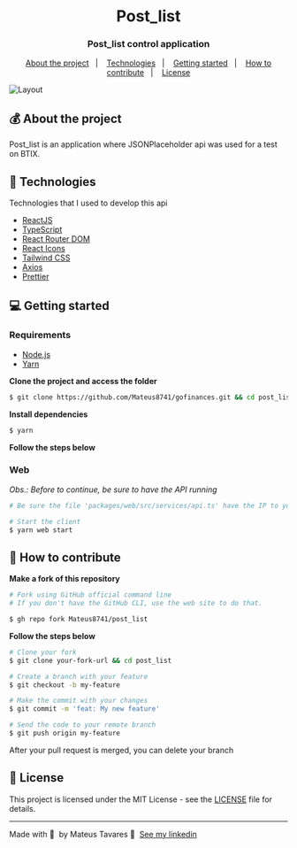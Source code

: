 <h1 align="center">
  Post_list
</h1>

<h3 align="center">
  Post_list control application
</h3>

<p align="center">
  <a href="#-about-the-project">About the project</a>&nbsp;&nbsp;&nbsp;|&nbsp;&nbsp;&nbsp;
  <a href="#-technologies">Technologies</a>&nbsp;&nbsp;&nbsp;|&nbsp;&nbsp;&nbsp;
  <a href="#-getting-started">Getting started</a>&nbsp;&nbsp;&nbsp;|&nbsp;&nbsp;&nbsp;
  <a href="#-how-to-contribute">How to contribute</a>&nbsp;&nbsp;&nbsp;|&nbsp;&nbsp;&nbsp;
  <a href="#-license">License</a>
</p>

<img alt="Layout" src="https://res.cloudinary.com/eliasgcf/image/upload/v1587423410/gofinances/mockup_lqgnbt.png">

## 💰 About the project

Post_list is an application where JSONPlaceholder api was used for a test on BTIX.

## 🚀 Technologies

Technologies that I used to develop this api

- [ReactJS](https://reactjs.org/)
- [TypeScript](https://www.typescriptlang.org/)
- [React Router DOM](https://reacttraining.com/react-router/)
- [React Icons](https://react-icons.netlify.com/#/)
- [Tailwind CSS](https://https://tailwindcss.com/)
- [Axios](https://github.com/axios/axios)
- [Prettier](https://prettier.io/)

## 💻 Getting started

### Requirements

- [Node.js](https://nodejs.org/en/)
- [Yarn](https://classic.yarnpkg.com/)


**Clone the project and access the folder**

```bash
$ git clone https://github.com/Mateus8741/gofinances.git && cd post_list
```

**Install dependencies**

```bash
$ yarn
```

**Follow the steps below**

### Web

_Obs.: Before to continue, be sure to have the API running_

```bash
# Be sure the file 'packages/web/src/services/api.ts' have the IP to your API

# Start the client
$ yarn web start
```

## 🤔 How to contribute

**Make a fork of this repository**

```bash
# Fork using GitHub official command line
# If you don't have the GitHub CLI, use the web site to do that.

$ gh repo fork Mateus8741/post_list
```

**Follow the steps below**

```bash
# Clone your fork
$ git clone your-fork-url && cd post_list

# Create a branch with your feature
$ git checkout -b my-feature

# Make the commit with your changes
$ git commit -m 'feat: My new feature'

# Send the code to your remote branch
$ git push origin my-feature
```

After your pull request is merged, you can delete your branch

## 📝 License

This project is licensed under the MIT License - see the [LICENSE](LICENSE) file for details.

---

Made with 💜 &nbsp;by Mateus Tavares 👋 &nbsp;[See my linkedin](https://www.linkedin.com/in/mateus-tavares-2382911a0/)
